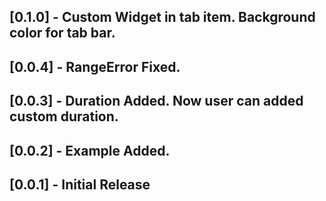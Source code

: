 ## [0.1.0] - Custom Widget in tab item. Background color for tab bar.
## [0.0.4] - RangeError Fixed.
## [0.0.3] - Duration Added. Now user can added custom duration.
## [0.0.2] - Example Added.
## [0.0.1] - Initial Release

 
